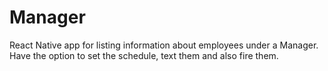 # Manager
React Native app for listing information about employees under a Manager. Have the option to set the schedule, text them and also fire them.
